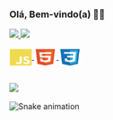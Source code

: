### Olá, Bem-vindo(a) 👋😁

 <div>
   <a href="https://github.com/jlimma">
   <img height="180em" src="https://github-readme-stats.vercel.app/api?username=jlimma&show_icons=true&theme=radicalt&include_all_commits=true&count_private=true"/>
   <img height="180em" src="https://github-readme-stats.vercel.app/api/top-langs/?username=jlimma&layout=compact&langs_count=6&theme=tokyonight"/>

</div>
<div style="display: inline_block"><br>
  <img align="center" alt="Js" height="30" width="40" src="https://raw.githubusercontent.com/devicons/devicon/master/icons/javascript/javascript-plain.svg">
  <img align="center" alt="HTML" height="30" width="40" src="https://raw.githubusercontent.com/devicons/devicon/master/icons/html5/html5-original.svg">
  <img align="center" alt="CSS" height="30" width="40" src="https://raw.githubusercontent.com/devicons/devicon/master/icons/css3/css3-original.svg">
</div>
 
 <br>
 
<div> 
  
 
  <a href = "mailto:joysunset07@gmail.com"><img src="https://img.shields.io/badge/-Gmail-%23333?style=for-the-badge&logo=gmail&logoColor=white" target="_blank"></a>
 
 
  ![Snake animation](https://github.com/jlimma/jlimma/blob/output/github-contribution-grid-snake.svg)

</div>
